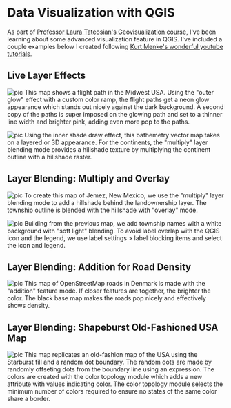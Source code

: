 
# Data Visualization with QGIS
As part of [Professor Laura Tateosian's Geovisualization course](https://wolfware.ncsu.edu/courses/details/?sis_id=SIS:2020:1:1:GIS:715:001), I've been learning about some advanced visualization feature in QGIS. I've included a couple examples below I created following [Kurt Menke's wonderful youtube tutorials](https://youtu.be/TPUg2NMyugU).

## Live Layer Effects

![pic](https://chaedri.github.io/images/Snip1.PNG)
This map shows a flight path in the Midwest USA. Using the "outer glow" effect with a custom color ramp, the flight paths get a neon glow appearance which stands out nicely against the dark background. A second copy of the paths is super imposed on the glowing path and set to a thinner line width and brighter pink, adding even more pop to the paths.


![pic](https://chaedri.github.io/images/snip2.PNG)
Using the inner shade draw effect, this bathemetry vector map takes on a layered or 3D appearance. For the continents, the "multiply" layer blending mode provides a hillshade texture by multiplying the continent outline with a hillshade raster.

## Layer Blending: Multiply and Overlay

![pic](https://chaedri.github.io/images/BlendingModes1.png)
To create this map of Jemez, New Mexico, we use the "multiply" layer blending mode to add a hillshade behind the landownership layer. The township outline is blended with the hillshade with "overlay" mode.


![pic](https://chaedri.github.io/images/BlendingModes2.png)
Building from the previous map, we add township names with a white background with "soft light" blending. To avoid label overlap with the QGIS icon and the legend, we use label settings > label blocking items and select the icon and legend.


## Layer Blending: Addition for Road Density

![pic](https://chaedri.github.io/images/channelsounding.JPG)
This map of OpenStreetMap roads in Denmark is made with the "addition" feature mode. If closer features are together, the brighter the color. The black base map makes the roads pop nicely and effectively shows density. 

## Layer Blending: Shapeburst Old-Fashioned USA Map

![pic](https://chaedri.github.io/images/USA2.png)
This map replicates an old-fashion map of the USA using the Starburst fill and a random dot boundary. The random dots are made by randomly offseting dots from the boundary line using an expression. The colors are created with the color topology module which adds a new attribute with values indicating color. The color topology module selects the minimum number of colors required to ensure no states of the same color share a border.